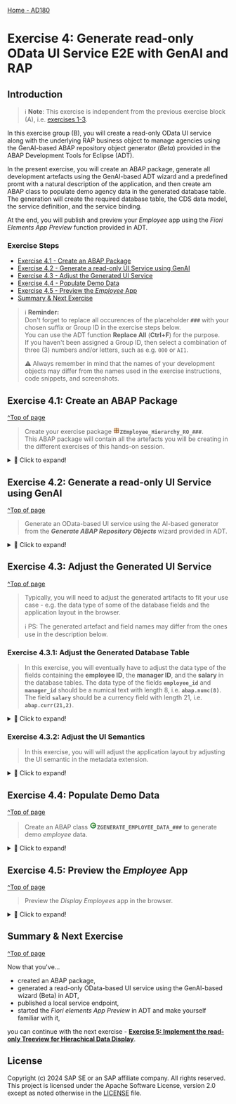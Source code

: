 [Home - AD180](/README.md#exercises)

# Exercise 4: Generate read-only OData UI Service E2E with GenAI and RAP

## Introduction

> ℹ️ **Note**: This exercise is independent from the previous exercise block (A), i.e. [exercises 1-3](../ex01/README.md). 

In this exercise group (B), you will create a read-only OData UI service along with the underlying RAP business object to manage agencies using the GenAI-based ABAP repository object generator (_Beta_) provided in the ABAP Development Tools for Eclipse (ADT). 

In the present exercise, you will create an ABAP package, generate all development artefacts using the GenAI-based ADT wizard and a predefined promt with a natural description of the application, and then create am ABAP class to populate demo agency data in the generated database table. The generation will create the required database table, the CDS data model, the service definition, and the service binding. 

At the end, you will publish and preview your _Employee_ app using the _Fiori Elements App Preview_ function provided in ADT. 

### Exercise Steps

- [Exercise 4.1 - Create an ABAP Package](#exercise-41-create-an-abap-package)
- [Exercise 4.2 - Generate a read-only UI Service using GenAI](#exercise-42-generate-a-read-only-ui-service-using-genai)
- [Exercise 4.3 - Adjust the Generated UI Service](#exercise-43-adjust-the-generated-ui-service)
- [Exercise 4.4 - Populate Demo Data](#exercise-44-populate-demo-data)
- [Exercise 4.5 - Preview the _Employee_ App](#exercise-45-preview-the-employee-app)
- [Summary & Next Exercise](#summary--next-exercise)  


> ℹ️ **Reminder:**   
> Don't forget to replace all occurences of the placeholder **`###`** with your chosen suffix or Group ID in the exercise steps below.   
> You can use the ADT function **Replace All** (**Ctrl+F**) for the purpose.   
> If you haven't been assigned a Group ID, then select a combination of three (3) numbers and/or letters, such as e.g. `000` or `AI1`. 
> 
> ⚠️ Always remember in mind that the names of your development objects may differ from the names used in the exercise instructions, code snippets, and screenshots. 

## Exercise 4.1: Create an ABAP Package
[^Top of page](#)

> Create your exercise package ![package](../images/adt_package.png)**`ZEmployee_Hierarchy_RO_###`**.   
> This ABAP package will contain all the artefacts you will be creating in the different exercises of this hands-on session.

 <details>
  <summary>🔵 Click to expand!</summary>

   1. In ADT, go to the **Project Explorer**, right-click on your ![project](../images/adt_project.png)ABAP Cloud Project, select **New** > **ABAP Package** from the context menu.
 
      Maintain the required information provided below and click **Next** to continue. 
 
      Replace the occurrence of the placeholder **`###`** with your chosen or assigned suffix, which should be a combination of three (3) numbers and/or letters, e.g. **`476`** or **`AP3`**. 
 
      - Name: **`ZRAP120_Employee_###`** 
      - Description: _**`Employees App`**_
      - Select the box ✅**Add to favorites package**
      - Superpackage: **`ZLOCAL`**  
 
      > ℹ️ The suffix **`000`** is used for the screenshots in this exercise. Use a different suffix.        
 
      Provide a transport request if requested and click **Finish**.           
      
      <img src="images/ro01.png" alt="generate UI service" width="50%">

</details>

## Exercise 4.2: Generate a read-only UI Service using GenAI
[^Top of page](#)

 > Generate an OData-based UI service using the AI-based generator from the **_Generate ABAP Repository Objects_** wizard provided in ADT.

 <details>
  <summary>🔵 Click to expand!</summary>

   1. Right-click on your ![project](../images/adt_project.png)ABAP Cloud project and select **New** > **Generate ABAP Repository Objects** from the context menu.
      
      Select the entry **`OData UI Service Supported by AI (Beta)`** in the wizard and click **Next >**.
      
      Maintain your package name ![package](../images/adt_package.png)**`ZRAP120_Employee_###`** and click **Next >**.                  
 
      <table>
      <tr>
          <td><img src="images/ro02.png" alt="generate UI service" width="100%"></td>
          <td><img src="images/ro03.png" alt="generate UI service" width="100%"></td>
          <td><img src="images/ro04.png" alt="generate UI service" width="100%"></td>
      </tr>
      </table>

   3. Clear the default prompt, insert the one provided below for this exercise, and click **Next >**. 
 
      Replace the occurence of the placeholder `###` with your chosen suffix.
      
 
      ```PROMPT
        Generate a read-only application for displaying employees. 
        The employee entity requires the fields employee_id, first_name, last_name, salary, manager_id, and manager_uuid. 
        Use a numerical data type with length 6 for the fields employee_id and manager_id.
        Use the uuid data type for the field manager_uuid.
        Use built-in character string data type char with length 40 for the fields first_name and last_name. 
        Salary is a currency field with length 21. 
        Create the object names with the suffix '###'.
      ```

      <img src="images/ro05.png" alt="generate UI service" width="50%">
 
       The wizard now shows the list of all artifacts that will be generated and the ability to preview some of them - e.g. database tables. 
        
       <img src="images/ro06.png" alt="generate UI service" width="50%">
 
      > ℹ️ **Note**:  
      > 
      > 1️⃣ Please note that the names of repository objects, table fields, and other elements in your preview may differ from those shown in the screenshots or used in the exercise description and the code snippets provided, as there is no guarantee from the GenAI side. The ability to customize the suggestions will be provided in future releases.
      >
      > 2️⃣ According to the [naming conventions of the Virtual Data Model (VDM) in SAP S/4HANA](https://help.sap.com/docs/SAP_S4HANA_CLOUD/c0c54048d35849128be8e872df5bea6d/8a8cee943ef944fe8936f4cc60ba9bc1.html), interface views have the prefix **`<namespace>I_`** and basic/composite restricted reuse views and BO views have the prefix **`<namespace>R_`**. 
      > The current wizard of the AI-based generator doesn't yet allow you to changes the generated artifact names. This option will be added in the future.        
      > For this reason, the generated interface view is a root view entity (instead of a simple view entity) and has the suffix `ZR_` instead of `ZI_` in this exercises.               

 
      > ℹ️ **Work-around**:   
      > In case you do not have access to the AI-based wizard, then create a database table using the table definition provided below and use the classic ADT wizard to create an UI service based on this database table.
 
      <details>
        <summary> 📄 Create a database table</summary>      
          First, create the database table ![table](../images/adt_tabl.png)**`ZEMPLOYEE###`** and replace the default code with thetable definition provided below. 
        
         Then right-click on it and select the entry **`Generate ABAP Repository Objects...`** from the context menu, and select **`OData UI Service`** in the dialog to start the classic generation.
              
         ```ABAP
           @EndUserText.label : 'Database Table for ZEMPLOYEE###'
           @AbapCatalog.enhancement.category : #NOT_EXTENSIBLE
           @AbapCatalog.tableCategory : #TRANSPARENT
           @AbapCatalog.deliveryClass : #A
           @AbapCatalog.dataMaintenance : #RESTRICTED
           define table zemployee### {

             key client   : abap.clnt not null;
             key uuid     : sysuuid_x16 not null;
             employee_id  : abap.numc(8);
             first_name   : abap.char(40);
             last_name    : abap.char(40);
             salary_curr  : abap.cuky;
             @Semantics.amount.currencyCode : 'zemployee###.salary_curr'
             salary       : abap.curr(21,2);
             manager_id   : abap.int8;
             manager_uuid : sysuuid_x16;
           }
         ```
       
         <img src="images/ro07.png" alt="generate UI service" width="50%">
       
      </details>
      
   5. Click **Next >**, select a transport request, and click **Finish** to start the generation of all artifacts. The generation of all artifacts may take a few moments.
        
      After the successfull generation, you can check all generated artifacts in the _**Project Explorer**_ view. You may need to refresh your package by pressing  pressing **F5**.  
 
      > **ℹ️ List of the generated repository objects**:
 
      <details>
        <summary>Click to expand!</summary>

        > **Note**: The names of the artifacts generated in your exercise package may differ from those listed in the table below 
        > as they are generated by GenAI and there is no guarantee from the GenAI side.

        | **Object Category**       | **Repository Object Type**  | **Artefact Names**                                                         |
        |---------------------------|-----------------------------|----------------------------------------------------------------------------|
        | **Business Services**     |                             |                                                                            |
        |                           | **Service Definitions**     | **`ZUI_EMPLOYEE###_O4`**                                                   |
        |                           | **Service Bindings**        | **`ZUI_EMPLOYEE###_O4`**                                                   |
        | **Core Data Services**    |                             |                                                                            |
        |                           | **Behavior Definitions**    | **`ZR_EMPLOYEE###`** - Base CDS view                                       |
        |                           |                             | **`ZC_EMPLOYEE###`** - Consumption view                                    |     
        |                           | **Metadata Definitions**    | **`ZC_EMPLOYEE###`** - Metadata extension for the consumption view         |
        | **Dictionary**            |                             |                                                                            |
        |                           | **Database Tables**         | **`ZEMPLOYEE###`** - Database table for storing active data                |
        
      </details>      
 
   7. Now, go to your service binding ![service binding](../images/adt_srvb.png)**`ZUI_EMPLOYEE###_O4`** which is opened in the editor and click **Publish** to publish its local service endpoint to view service URL, entity sets, and associations.  
 
      <img src="images/ro08.png" alt="generate UI service" width="100%"> 
        
      The exposed entity **_Employee_** now appears in the **_Entity Set_** area. You can directly launch the **Fiori Elements App Preview** in ADT to start the app in the browser or you can proceed to the next exercise to populate the demo data in the application by filling the database table with the _Employee_ demo data.
 
      The preview of the _Manage Employees" app is now displayed in the browser without any data.
      
      > ⛔ **Attention** ⛔   
      > **DO NOT** yet create any _**employee**_ records in the Fiori app yet, as you'll be adjusting the generated database table in the next step. 
 
      <img src="images/ro09.png" alt="generate UI service" width="100%">
      
      Below is the Fiori elements app preview in the browser (without data).
 
      > ⛔ **Attention** ⛔   
      > **DO NOT** yet create any _**employee**_ records in the Fiori app yet, as you'll be adjusting the generated database table in the next step. 
 
      <img src="images/ro09b.png" alt="generate UI service" width="80%">
   
</details>


## Exercise 4.3: Adjust the Generated UI Service 
[^Top of page](#)

> Typically, you will need to adjust the generated artifacts to fit your use case - e.g. the data type of some of the database fields and the application layout in the browser.
> 
> ℹ️ PS: The generated artefact and field names may differ from the ones use in the description below.
 
### Exercise 4.3.1: Adjust the Generated Database Table 
 
> In this exercise, you will eventually have to adjust the data type of the fields containing the **employee ID**, the **manager ID**, and the **salary** in the database tables. The data type of the fields **`employee_id`** and **`manager_id`** should be a numical text with length 8, i.e. **`abap.numc(8)`**.  The field **`salary`** should be a currency field with length 21, i.e. **`abap.curr(21,2)`**. 
> 
 <details>
  <summary>🔵 Click to expand!</summary>

   1. Go to your package in the **Project Explorer**, open the database table ![table](../images/adt_tabl.png)**`ZEMPLOYEE###`** for storing the active agency data, and replace the data type of the fields **`employee_id`** and **`manager_id`** with **`abap.numc(8)`** if necessary.      
 
      ```ABAP
       abap.numc(8) 
      ```       
  
      Also replace the data type of the field **`salary`** with **`abap.curr(21,2)`** if necessary.
  
      ```ABAP
       abap.curr(21,2)
      ```         

      <img src="images/ro10.png" alt="Adjust generated UI service" width="50%">

   2. Save ![save icon](../images/adt_save.png) and activate ![activate icon](../images/adt_activate.png) the changes.  
  
      You can now create _employee_ records in the Fiori app if you want. You will generate some demo data in the next step.
    
</details>
 
### Exercise 4.3.2: Adjust the UI Semantics  
 
> In this exercise, you will will adjust the application layout by adjusting the UI semantic in the metadata extension. 
> 
 <details>
  <summary>🔵 Click to expand!</summary>

   1. Go to your package in the **Project Explorer**, open the generated CDS metadata extension ![ddlx](../images/adt_ddlx.png)**`ZC_EMPLOYEE###`**.


   2. Hide the element **`Uuid`** by removing all `@UI` annotations specified directly above it, ⛔**except** for the **`@UI.facet`** annotation block which must remain in the metadata extension, and inserting the line provided below.   
    
      ```CDS
       @UI.hidden: true 
      ```            
   
      <img src="images/ro11.png" alt="Adjust generated UI service" width="50%">

   2. Also hide the element **`ManagerUuid`** by removing all `@UI` annotations specified directly above it and replacing it with the line provided below.     
  
      ```CDS
       @UI.hidden: true 
      ```            

      <img src="images/ro11b.png" alt="Adjust generated UI service" width="50%">
  
   3. You can also, for example, adjust the specified labels:
      - EmployeeId --> Employee ID
      - FirstName --> First Name
      - LastName --> Last Name
      - ManagerId --> Manager ID

  <!---
  Employee ID
  
      | **RAP Layer**                          | **New Label**                 | 
      |----------------------------------------|---------------------------------|
      |   **EmployeeId**                                    | **Employee ID**                  | 
      |    **FirstName**                                    |  First Name                               | 
      |                                        | **Behavior**                    |
      |                                        |                                 | 

-->
        
   4 Save ![save icon](../images/adt_save.png) and activate ![activate icon](../images/adt_activate.png) the changes.    
    
</details> 


## Exercise 4.4: Populate Demo Data
[^Top of page](#)
 
> Create an ABAP class ![class](../images/adt_class.png)**`ZGENERATE_EMPLOYEE_DATA_###`** to generate demo _employee_ data.

 <details>
  <summary>🔵 Click to expand!</summary>

   1. Right-click your ABAP package **`ZEMPLOYEE_HIERARCHY_RO_###`** and select **New** > **ABAP Class** from the context menu.

      Maintain the required information (`###` is your group ID) and click **Next >**.
      - Name: **`ZGENERATE_EMPLOYEE_DATA_###`**
      - Description: _**`Generate demo employee data`**_       
      
      <img src="images/ro12.png" alt="Generate demo data" width="50%">  
  
      Select a transport request if requested and click **Finish** to create the class.
 
      The default class source code is now displayed in the editor.
   
   4. Replace the default class template with the source code provided below.
 
      Replace all occurences of the placeholder **`###`** with your suffix using the **Replace All** function (**Ctrl+F**).
 
      <details>
      <summary>🟡 Click to expand the source code!</summary>

         ```ABAP 
          CLASS zgenerate_employee_data_### DEFINITION
            PUBLIC
            FINAL
            CREATE PUBLIC .
            PUBLIC SECTION.
              INTERFACES if_oo_adt_classrun.

            PROTECTED SECTION.
            PRIVATE SECTION.
          ENDCLASS.

          CLASS zgenerate_employee_data_### IMPLEMENTATION.

            METHOD if_oo_adt_classrun~main.
              data: dummy_manager_uuid type sysuuid_x16.

              "delete existing data, if available
              DELETE FROM zemployee###.
              "EXIT.

              "insert employee data
              INSERT zemployee###  FROM (
                  SELECT
                    FROM /dmo/employee_hr AS employee
                    FIELDS
                      uuid(  )                  AS uuid,
                      employee~employee         AS employee_id,
                      employee~first_name       AS first_name,
                      employee~last_name        AS last_name,
                      employee~salary_currency  AS salary_curr,
                      employee~salary           AS salary,
                      employee~manager          AS manager_id,
                      @dummy_manager_uuid       AS manager_uuid   "dummy manager UUID                      

                      ORDER BY employee UP TO 2010 ROWS
                ).

              "assign correct manager UUID
              SELECT * FROM zemployee### INTO TABLE @DATA(employees_hr).
              LOOP AT employees_hr INTO DATA(employee_hr).
                SELECT SINGLE * FROM zemployee### WHERE employee_id = @employee_hr-manager_id INTO @DATA(manager_empl).
                employee_hr-manager_uuid = manager_empl-uuid.  "manager uuid EQ employee uuid
                MODIFY zemployee### FROM @employee_hr.
              ENDLOOP.
              COMMIT WORK.
              out->write( |RAP120 - Employee data successfully generated. / sy-subrc { sy-subrc } | ).
            ENDMETHOD.
          ENDCLASS.
         ```   
      </details>   
  
      <img src="images/ro13.png" alt="Generate demo data" width="50%">
  
      ℹ️ **Brief code explanation**:   
  
      <details>
        <summary>Click to expand!</summary>
         
         > 1) In the `INSERT` block, the relevant data is read from the database table `/dmo/employee_hr`, which contains _employee_ data and belongs to the _Flight Reference Scenario_. The built-in function `uuid(  )` is used to generate a uuid for the key field `employee_uuid` of the generated table `zemployee_hr###`, because the source database table (`/dmo/employee_hr`) has a semantic primary key (`employee`). A dummy value is set for the field `manager_uuid` at this stage.
         >        
         > 2) In the 2nd block, the correct manager UUID, i.e. field `manager_uuid`, is assigned using the semantic primary key `employee_id` and the field `manager_id`. 
         >        
         > 3) The `COMMIT WORK` statement triggers an explicit database commit to persist the data and close all opened database cursors .

      </details>         
  
   3. Save ![save icon](../images/adt_save.png) and activate ![activate icon](../images/adt_activate.png) the class.
 
   4. Execute the class as console application. 

      For that, right-click on your ABAP class ![class](../images/adt_class.png)**`ZGENERATE_EMPLOYEE_DATA_###`**, select the run button > **Run As** > **ABAP Application (Console) F9** or simply press **F9**. 
 
      A successful message now appears displayed in the _ABAP Console_.   
 
      <table>
      <tr>
          <td><img src="images/ro14.png" alt="Generate demo data" width="100%"></td>
      </tr>
      </table>  
 
   5. You can open your generated database table ![table](../images/adt_tabl.png)**`ZEMPLOYEE###`** for storing the active _Agency_ data and press **F8** to start the data preview and display the filled database entries. 
 
      > ℹ️ Note: Always remember that the names of the artifacts and fiels generated by GenAI may differ.
  
      In the database table, each employee can also be a manager. Therefore, the employee UUID/ID (node ID)  can also be a manager UUID/ID (parent node ID).
  
      <img src="images/ro16.png" alt="Generate demo data" width="50%">
   
</details>


## Exercise 4.5: Preview the _Employee_ App
[^Top of page](#)

>  Preview the _Display Employees_ app in the browser.

 <details>
  <summary>🔵 Click to expand!</summary>

   1. Open your service binding ![service binding](../images/adt_srvb.png)**`ZUI_EMPLOYEE###_O4`**, select the entity set **Agency**, and click **Preview** to start the Fiori Elements App Preview and open the app in the browser.
 
      <img src="images/ro17.png" alt="preview UI service mit demo data" width="70%">
     
   3. Play around with the application to familiarize yourself. 
 
</details>


## Summary & Next Exercise
[^Top of page](#)

Now that you've... 
- created an ABAP package,
- generated a read-only OData-based UI service using the GenAI-based wizard (Beta) in ADT,
- published a local service endpoint, 
- started the _Fiori elements App Preview_ in ADT and make yourself familiar with it,

you can continue with the next exercise - **[Exercise 5: Implement the read-only Treeview for Hierachical Data Display](../ex05/README.md)**.


## License

Copyright (c) 2024 SAP SE or an SAP affiliate company. All rights reserved. This project is licensed under the Apache Software License, version 2.0 except as noted otherwise in the [LICENSE](LICENSES/Apache-2.0.txt) file.
